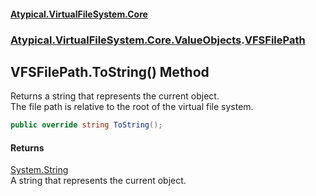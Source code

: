 #### [Atypical.VirtualFileSystem.Core](VirtualFileSystem.md 'VirtualFileSystem')
### [Atypical.VirtualFileSystem.Core.ValueObjects](VirtualFileSystem.md#Atypical.VirtualFileSystem.Core.ValueObjects 'Atypical.VirtualFileSystem.Core.ValueObjects').[VFSFilePath](VFSFilePath.md 'Atypical.VirtualFileSystem.Core.ValueObjects.VFSFilePath')

## VFSFilePath.ToString() Method

Returns a string that represents the current object.  
The file path is relative to the root of the virtual file system.

```csharp
public override string ToString();
```

#### Returns
[System.String](https://docs.microsoft.com/en-us/dotnet/api/System.String 'System.String')  
A string that represents the current object.